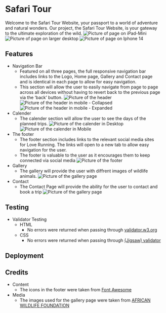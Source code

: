 # Safari Tour

Welcome to the Safari Tour Website, your passport to a world of adventure and natural wonders. Our project, the Safari Tour Website, is your gateway to the ultimate exploration of the wild.
![Picture of page on iPad-Mini](assets/media/iPad-Mini-portrait.png)
![Picture of page on larger desktop](assets/media/laptop-front.png)
![Picture of page on Iphone 14](assets/media/iphone14-portrait.png)

## Features

- Navigation Bar
  - Featured on all three pages, the full responsive navigation bar includes links to the Logo, Home page, Gallery and Contact page and is identical in each page to allow for easy navigation.
  - This section will allow the user to easily navigate from page to page across all devices without having to revert back to the previous page via the ‘back’ button.
    ![Picture of the header](assets/media/header.png)
    ![Picture of the header in mobile - Collapsed](assets/media/header-mobile.png)
    ![Picture of the header in mobile - Expanded](assets/media/header-mobile-expanded.png)
- Calender
  - The calender section will allow the user to see the days of the planned trips.
    ![Picture of the calender in Desktop](assets/media/calender-desktop.png)
    ![Picture of the calender in Mobile](assets/media/calender-mobile.png)
- The footer
  - The footer section includes links to the relevant social media sites for Love Running. The links will open to a new tab to allow easy navigation for the user.
  - The footer is valuable to the user as it encourages them to keep connected via social media
    ![Picture of the footer](assets/media/footer.png)
- Gallery
  - The gallery will provide the user with diffrent images of wildlife animals.
    ![Picture of the gallery page](assets/media/Gallery.png)
- Contact
  - The Contact Page will provide the ability for the user to contact and book a trip
    ![Picture of the gallery page](assets/media/contact-page-mobile.png)

## Testing

- Validator Testing
  - HTML
    - No errors were returned when passing through [validator.w3.org](https://validator.w3.org/)
  - CSS
    - No errors were returned when passing through [(Jigsaw) validator](https://jigsaw.w3.org/css-validator/#validate_by_input)

## Deployment

## Credits

- Content
  - The icons in the footer were taken from [Font Awesome](https://fontawesome.com/)
- Media
  - The images used for the gallery page were taken from [AFRICAN WILDLIFE FOUNDATION](https://www.awf.org/wildlife-conservation/all)
